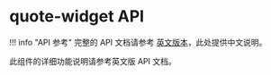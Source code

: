 # quote-widget API

!!! info "API 参考"
    完整的 API 文档请参考 [英文版本](../../en/api/quote-widget.md)，此处提供中文说明。

此组件的详细功能说明请参考英文版 API 文档。
